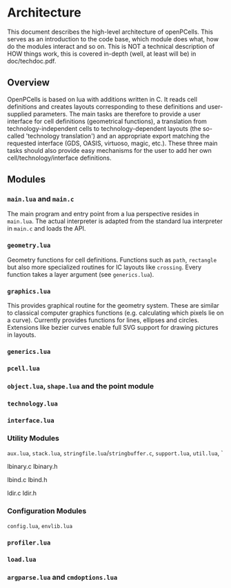 # Architecture
This document describes the high-level architecture of openPCells. This serves as an introduction to the code base, which module does what, how do the modules
interact and so on. This is NOT a technical description of HOW things work, this is covered in-depth (well, at least will be) in doc/techdoc.pdf.

## Overview
OpenPCells is based on lua with additions written in C. It reads cell definitions and creates layouts corresponding to these definitions and user-supplied
parameters. The main tasks are therefore to provide a user interface for cell definitions (geometrical functions), a translation from technology-independent
cells to technology-dependent layouts (the so-called 'technology translation') and an appropriate export matching the requested interface (GDS, OASIS, virtuoso,
magic, etc.). These three main tasks should also provide easy mechanisms for the user to add her own cell/technology/interface definitions.

## Modules
### `main.lua` and `main.c`
The main program and entry point from a lua perspective resides in `main.lua`. The actual interpreter is adapted from the standard lua interpreter in `main.c`
and loads the API.

### `geometry.lua`
Geometry functions for cell definitions. Functions such as `path`, `rectangle` but also more specialized routines for IC layouts like `crossing`. Every function
takes a layer argument (see `generics.lua`).

### `graphics.lua`
This provides graphical routine for the geometry system. These are similar to classical computer graphics functions (e.g. calculating which pixels lie on a
curve). Currently provides functions for lines, ellipses and circles. Extensions like bezier curves enable full SVG support for drawing pictures in layouts.

### `generics.lua`

### `pcell.lua`

### `object.lua`, `shape.lua` and the point module

### `technology.lua`

### `interface.lua`

### Utility Modules
`aux.lua`, `stack.lua`, `stringfile.lua`/`stringbuffer.c`, `support.lua`, `util.lua`, `

lbinary.c
lbinary.h

lbind.c
lbind.h

ldir.c
ldir.h

### Configuration Modules
`config.lua`, `envlib.lua`

### `profiler.lua`

### `load.lua`

### `argparse.lua` and `cmdoptions.lua`
